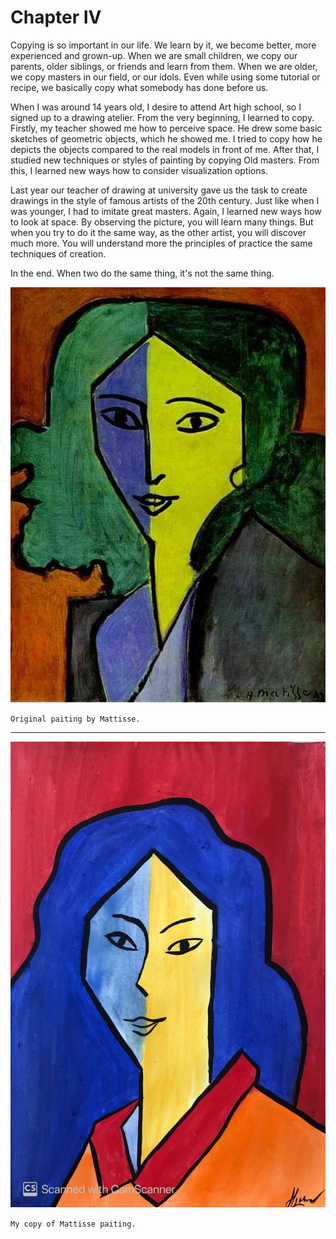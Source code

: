 
# Chapter IV

Copying is so important in our life. We learn by it, we become better, more experienced and grown-up. When we are small children, we copy our parents, older siblings, or friends and learn from them. When we are older, we copy masters in our field, or our idols. Even while using some tutorial or recipe, we basically copy what somebody has done before us. 

When I was around 14 years old, I desire to attend Art high school, so I signed up to a drawing atelier. From the very beginning, I learned to copy. Firstly, my teacher showed me how to perceive space. He drew some basic sketches of geometric objects, which he showed me. I tried to copy how he depicts the objects compared to the real models in front of me. After that, I studied new techniques or styles of painting by copying Old masters. From this, I learned new ways how to consider visualization options. 

Last year our teacher of drawing at university gave us the task to create drawings in the style of famous artists of the 20th century. Just like when I was younger, I had to imitate great masters. Again, I learned new ways how to look at space. By observing the picture, you will learn many things. But when you try to do it the same way, as the other artist, you will discover much more. You will understand more the principles of practice the same techniques of creation. 

In the end. When two do the same thing, it's not the same thing.


![original](./img/mattise_original.jpg)

`Original paiting by Mattisse.`

---

![my picture](./img/mattise_dominika.jpg)

`My copy of Mattisse paiting.`
